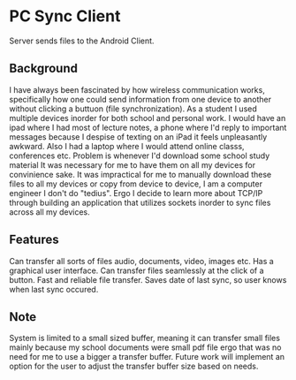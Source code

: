 #  PC Sync Client
Server sends files to the Android Client.

## Background
I have always been fascinated by how wireless communication works, specifically how one could send information from one device to another without clicking a buttuon (file synchronization). As a student I used multiple devices inorder for both school and personal work. I would have an ipad where I had most of lecture notes, a phone where I'd reply to important messages because I despise of texting on an iPad it feels unpleasantly awkward. Also I had a laptop where I would attend online classs, conferences etc. Problem is whenever I'd download some school study material It was necessary for me to have them on all my devices for convinience sake. It was impractical for me to manually download these files to all my devices or copy from device to device, I am a computer engineer I don't do "tedius". Ergo I decide to learn more about TCP/IP through building an application that utilizes sockets inorder to sync files across all my devices. 

## Features
Can transfer all sorts of files audio, documents, video, images etc.
Has a graphical user interface.
Can transfer files seamlessly at the click of a button.
Fast and reliable file transfer.
Saves date of last sync, so user knows when last sync occured.

## Note
System is limited to a small sized buffer, meaning it can transfer small files mainly because my school documents were small pdf file ergo that was no need for me to use a bigger a transfer buffer. Future work will implement an option for the user to adjust the transfer buffer size based on needs.
